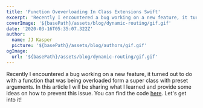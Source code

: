 ```yaml
---
title: 'Function Oveverloading In Class Extensions Swift'
excerpt: 'Recently I encountered a bug working on a new feature, it turned out to do with a function that was being overloaded form a super class with preset arguments. In this article I will be sharing what I learned and provide some ideas on how to prevent this issue.'
coverImage: '${basePath}/assets/blog/dynamic-routing/gif.gif'
date: '2020-03-16T05:35:07.322Z'
author:
  name: JJ Kasper
  picture: '${basePath}/assets/blog/authors/gif.gif'
ogImage:
  url: '${basePath}/assets/blog/dynamic-routing/gif.gif'
---
```


Recently I encountered a bug working on a new feature, it turned out to do with a function that was being overloaded form a super class with preset arguments. In this article I will be sharing what I learned and provide some ideas on how to prevent this issue. You can find the code [here](https://github.com/intiMRA/Function-Overload-Swift/blob/main/Contents.swift). Let's get into it!

